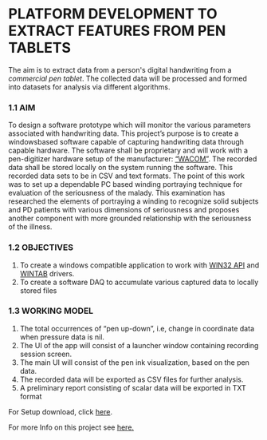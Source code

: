 
# PLATFORM DEVELOPMENT TO EXTRACT  FEATURES FROM PEN TABLETS

The aim is to extract data from a person's digital handwriting  from a *commercial pen tablet*. The collected data will be processed and formed into datasets for analysis via different algorithms.
### 1.1 AIM
To design a software prototype which will monitor the various parameters associated with handwriting data. This project’s purpose is to create a windowsbased software capable of capturing handwriting data through capable hardware.
The software shall be proprietary and will work with a pen-digitizer hardware setup of the manufacturer: [“WACOM”](https://www.wacom.com/). The recorded data shall be stored locally on the system running the software. This recorded data sets to be in CSV and text formats. The point of this work was to set up a dependable PC based winding portraying technique for evaluation of the seriousness of the malady. This examination has
researched the elements of portraying a winding to recognize solid subjects and PD patients with various dimensions of seriousness and proposes another component
with more grounded relationship with the seriousness of the illness.

### 1.2  OBJECTIVES
1. To create a windows compatible application to work with [WIN32 API](https://en.wikibooks.org/wiki/C%2B%2B_Programming/Code/API/Win32) and [WINTAB](https://developer-docs.wacom.com/display/DevDocs/Developer+Documentation) drivers.
2. To create a software DAQ to accumulate various captured data to locally stored
files

### 1.3  WORKING MODEL  
1. The total occurrences of “pen up-down”, i.e, change in coordinate data when pressure data is nil.  
2. The UI of the app will consist of a launcher window containing recording session screen.  
3. The main UI will consist of the pen ink visualization, based on the pen data.  
4. The recorded data will be exported as CSV files for further analysis.  
5. A preliminary report consisting of scalar data will be exported in TXT format

For Setup download, click [here](https://github.com/souvikchakraborty98/WACOM/raw/master/Release.rar).

For more Info on this project see [here.](https://github.com/souvikchakraborty98/WACOM/blob/master/PROJECT%20REPORT.pdf)
